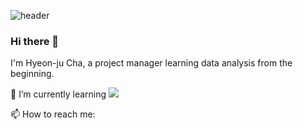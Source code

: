 ![header](https://capsule-render.vercel.app/api?type=waving&color=6495ED&height=300&section=header&text=Hyeonju%20Cha&fontSize=90&fontColor=ffffff)

### Hi there 👋

I'm Hyeon-ju Cha, a project manager learning data analysis from the beginning.

🌱 I’m currently learning
<img src="https://img.shields.io/badge/Python-3776AB?style=for-the-badge&logo=Python&logoColor=white">

📫 How to reach me:
 
